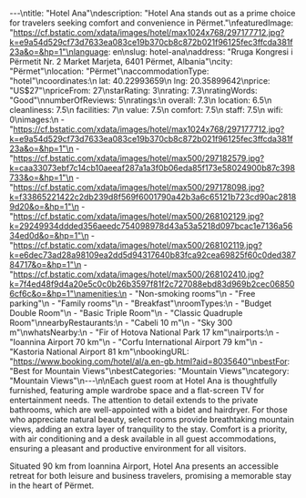 ---\ntitle: "Hotel Ana"\ndescription: "Hotel Ana stands out as a prime choice for travelers seeking comfort and convenience in Përmet."\nfeaturedImage: "https://cf.bstatic.com/xdata/images/hotel/max1024x768/297177712.jpg?k=e9a54d529cf73d7633ea083ce19b370cb8c872b021f96125fec3ffcda381f23a&o=&hp=1"\nlanguage: en\nslug: hotel-ana\naddress: "Rruga Kongresi i Përmetit Nr. 2 Market Marjeta, 6401 Përmet, Albania"\ncity: "Përmet"\nlocation: "Përmet"\naccommodationType: "hotel"\ncoordinates:\n  lat: 40.22993659\n  lng: 20.35899642\nprice: "US$27"\npriceFrom: 27\nstarRating: 3\nrating: 7.3\nratingWords: "Good"\nnumberOfReviews: 5\nratings:\n  overall: 7.3\n  location: 6.5\n  cleanliness: 7.5\n  facilities: 7\n  value: 7.5\n  comfort: 7.5\n  staff: 7.5\n  wifi: 0\nimages:\n  - "https://cf.bstatic.com/xdata/images/hotel/max1024x768/297177712.jpg?k=e9a54d529cf73d7633ea083ce19b370cb8c872b021f96125fec3ffcda381f23a&o=&hp=1"\n  - "https://cf.bstatic.com/xdata/images/hotel/max500/297182579.jpg?k=caa33073ebf7c14cb10aeeaf287a1a3f0b06eda85f173e58024900b87c398733&o=&hp=1"\n  - "https://cf.bstatic.com/xdata/images/hotel/max500/297178098.jpg?k=f33865221422c2db239d8f569f6001790a42b3a6c65121b723cd90ac28189d20&o=&hp=1"\n  - "https://cf.bstatic.com/xdata/images/hotel/max500/268102129.jpg?k=29249934ddded356aeedc754098978d43a53a5218d097bcac1e7136a5634ed0d&o=&hp=1"\n  - "https://cf.bstatic.com/xdata/images/hotel/max500/268102119.jpg?k=e6dec73ad28a98109ea2dd5d94317640b83fca92cea69825f60c0ded38784717&o=&hp=1"\n  - "https://cf.bstatic.com/xdata/images/hotel/max500/268102410.jpg?k=7f4ed48f9d4a20e5c0c0b26b3597f81f2c727088ebd83d969b2cec068506cf6c&o=&hp=1"\namenities:\n  - "Non-smoking rooms"\n  - "Free parking"\n  - "Family rooms"\n  - "Breakfast"\nroomTypes:\n  - "Budget Double Room"\n  - "Basic Triple Room"\n  - "Classic Quadruple Room"\nnearbyRestaurants:\n  - "Cabeli 10 m"\n  - "Sky 300 m"\nwhatsNearby:\n  - "Fir of Hotova National Park 17 km"\nairports:\n  - "Ioannina Airport 70 km"\n  - "Corfu International Airport 79 km"\n  - "Kastoria National Airport 81 km"\nbookingURL: "https://www.booking.com/hotel/al/a.en-gb.html?aid=8035640"\nbestFor: "Best for Mountain Views"\nbestCategories: "Mountain Views"\ncategory: "Mountain Views"\n---\n\nEach guest room at Hotel Ana is thoughtfully furnished, featuring ample wardrobe space and a flat-screen TV for entertainment needs. The attention to detail extends to the private bathrooms, which are well-appointed with a bidet and hairdryer. For those who appreciate natural beauty, select rooms provide breathtaking mountain views, adding an extra layer of tranquility to the stay. Comfort is a priority, with air conditioning and a desk available in all guest accommodations, ensuring a pleasant and productive environment for all visitors.

Situated 90 km from Ioannina Airport, Hotel Ana presents an accessible retreat for both leisure and business travelers, promising a memorable stay in the heart of Përmet.